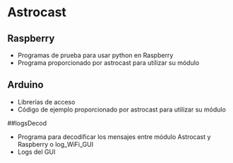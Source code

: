 # Astrocast

## Raspberry
* Programas de prueba para usar python en Raspberry
* Programa proporcionado por astrocast para utilizar su módulo

## Arduino
* Librerías de acceso
* Código de ejemplo proporcionado por astrocast para utilizar su módulo

##logsDecod
* Programa para decodificar los mensajes entre módulo Astrocast y Raspberry o log_WiFi_GUI
* Logs del GUI

